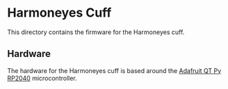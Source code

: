 # Harmoneyes Cuff

This directory contains the firmware for the Harmoneyes cuff.

## Hardware

The hardware for the Harmoneyes cuff is based around the [Adafruit QT Py RP2040](https://www.adafruit.com/product/4900) microcontroller.